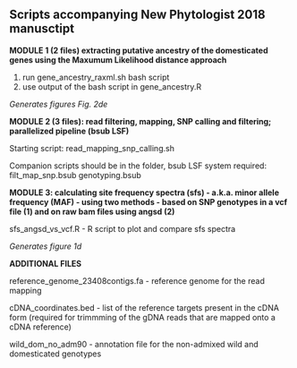 ## Scripts accompanying New Phytologist 2018 manusctipt

**MODULE 1 (2 files) extracting putative ancestry of the domesticated genes using the Maxumum Likelihood distance approach**

1. run gene_ancestry_raxml.sh bash script
2. use output of the bash script in gene_ancestry.R

*Generates figures Fig. 2de*


**MODULE 2 (3 files): read filtering, mapping, SNP calling and filtering; parallelized pipeline (bsub LSF)**

Starting script:
read_mapping_snp_calling.sh

Companion scripts should be in the folder, bsub LSF system required:
filt_map_snp.bsub
genotyping.bsub


**MODULE 3: calculating site frequency spectra (sfs) - a.k.a. minor allele frequency (MAF) - using two methods - based on SNP genotypes in a vcf file (1) and on raw bam files using angsd (2)**


sfs_angsd_vs_vcf.R - R script to plot and compare sfs spectra

*Generates figure 1d*


**ADDITIONAL FILES**

reference_genome_23408contigs.fa - reference genome for the read mapping

cDNA_coordinates.bed - list of the reference targets present in the cDNA form (required for trimmming of the gDNA reads that are mapped onto a cDNA reference)

wild_dom_no_adm90 - annotation file for the non-admixed wild and domesticated genotypes 
